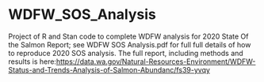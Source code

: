 # WDFW_SOS_Analysis
Project of R and Stan code to complete WDFW analysis for 2020 State Of the Salmon Report; see WDFW SOS Analysis.pdf for full full details of how to reproduce 2020 SOS analysis. The full report, including methods and results is here:https://data.wa.gov/Natural-Resources-Environment/WDFW-Status-and-Trends-Analysis-of-Salmon-Abundanc/fs39-yvqy

